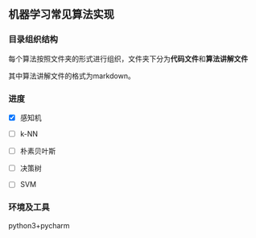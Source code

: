 ## 机器学习常见算法实现 #
### 目录组织结构 #

每个算法按照文件夹的形式进行组织，文件夹下分为**代码文件**和**算法讲解文件**

其中算法讲解文件的格式为markdown。

### 进度 #

- [x] 感知机

- [ ] k-NN
- [ ] 朴素贝叶斯
- [ ] 决策树
- [ ] SVM

### 环境及工具 ##

python3+pycharm





